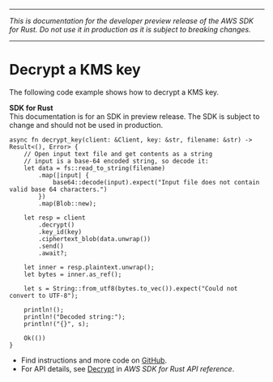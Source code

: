 --------

 *This is documentation for the developer preview release of the AWS SDK for Rust\. Do not use it in production as it is subject to breaking changes\.* 

--------

# Decrypt a KMS key<a name="kms_Decrypt_rust_topic"></a>

The following code example shows how to decrypt a KMS key\.

**SDK for Rust**  
This documentation is for an SDK in preview release\. The SDK is subject to change and should not be used in production\.
  

```
async fn decrypt_key(client: &Client, key: &str, filename: &str) -> Result<(), Error> {
    // Open input text file and get contents as a string
    // input is a base-64 encoded string, so decode it:
    let data = fs::read_to_string(filename)
        .map(|input| {
            base64::decode(input).expect("Input file does not contain valid base 64 characters.")
        })
        .map(Blob::new);

    let resp = client
        .decrypt()
        .key_id(key)
        .ciphertext_blob(data.unwrap())
        .send()
        .await?;

    let inner = resp.plaintext.unwrap();
    let bytes = inner.as_ref();

    let s = String::from_utf8(bytes.to_vec()).expect("Could not convert to UTF-8");

    println!();
    println!("Decoded string:");
    println!("{}", s);

    Ok(())
}
```
+  Find instructions and more code on [GitHub](https://github.com/awsdocs/aws-doc-sdk-examples/tree/main/.rust_alpha/kms#code-examples)\. 
+  For API details, see [Decrypt](https://awslabs.github.io/aws-sdk-rust/) in *AWS SDK for Rust API reference*\. 